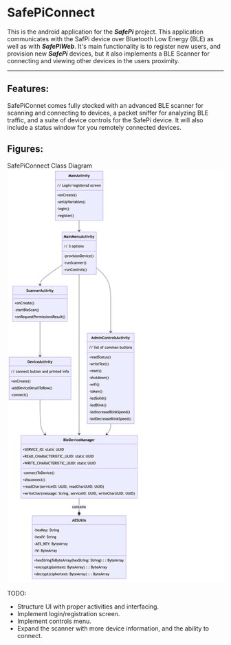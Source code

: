 # SafePiConnect
This is the android application for the ***SafePi*** project. This application communicates with the SafPi device over Bluetooth Low Energy (BLE) as well as with ***SafePiWeb***. It's main functionality is to register new users, and provision new ***SafePi*** devices, but it also implements a BLE Scanner for connecting and viewing other devices in the users proximity. 

---
## Features:
SafePiConnet comes fully stocked with an advanced BLE scanner for scanning and connecting to devices, a packet sniffer for analyzing BLE traffic, and a suite of device controls for the SafePi device. It will also include a status window for you remotely connected devices. 

## Figures:
SafePiConnect Class Diagram
![SafePiConnect Class Diagram](figures/SafePiConnect-Class-Diagram.png)

TODO: 
- Structure UI with proper activities and interfacing.
- Implement login/registration screen.
- Implement controls menu. 
- Expand the scanner with more device information, and the ability to connect.


